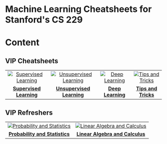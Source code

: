 # Machine Learning Cheatsheets for Stanford's CS 229

# Content

## VIP Cheatsheets
| | | | |
|:-:|:-:|:-:|:-:|
| [![Supervised Learning](https://github.com/Adity-star/Data-Science-Work/raw/main/CheatSheets/Standford-CS229%20Machine%20Learning/supervised-learning-thumbnail.png)](https://github.com/Adity-star/Data-Science-Work/blob/main/CheatSheets/Standford-CS229%20Machine%20Learning/Supervised%20Learning%20Cheatsheet.pdf) | [![Unsupervised Learning](https://github.com/Adity-star/Data-Science-Work/raw/main/CheatSheets/Standford-CS229%20Machine%20Learning/unsupervised-learning-thumbnail.png)](https://github.com/Adity-star/Data-Science-Work/blob/main/CheatSheets/Standford-CS229%20Machine%20Learning/cheatsheet-unsupervised-learning.pdf) | [![Deep Learning](https://github.com/Adity-star/Data-Science-Work/raw/main/CheatSheets/Standford-CS229%20Machine%20Learning/deep-learning-thumbnail.png)](https://github.com/Adity-star/Data-Science-Work/blob/main/CheatSheets/Standford-CS229%20Machine%20Learning/deep-learning-cheatsheet.pdf) | [![Tips and Tricks](https://github.com/Adity-star/Data-Science-Work/raw/main/CheatSheets/Standford-CS229%20Machine%20Learning/tips-tricks-thumbnail.png)](https://github.com/Adity-star/Data-Science-Work/blob/main/CheatSheets/Standford-CS229%20Machine%20Learning/cheatsheet-machine-learning-tips-and-tricks.pdf) |
| **[Supervised Learning](https://github.com/Adity-star/Data-Science-Work/blob/main/CheatSheets/Standford-CS229%20Machine%20Learning/Supervised%20Learning%20Cheatsheet.pdf)** | **[Unsupervised Learning](https://github.com/Adity-star/Data-Science-Work/blob/main/CheatSheets/Standford-CS229%20Machine%20Learning/cheatsheet-unsupervised-learning.pdf)** | **[Deep Learning](https://github.com/Adity-star/Data-Science-Work/blob/main/CheatSheets/Standford-CS229%20Machine%20Learning/deep-learning-cheatsheet.pdf)** | **[Tips and Tricks](https://github.com/Adity-star/Data-Science-Work/blob/main/CheatSheets/Standford-CS229%20Machine%20Learning/cheatsheet-machine-learning-tips-and-tricks.pdf)** |

## VIP Refreshers
| | |
|:-:|:-:|
| [![Probability and Statistics](https://github.com/Adity-star/Data-Science-Work/raw/main/CheatSheets/Standford-CS229%20Machine%20Learning/probability-thumbnail.png)](https://github.com/Adity-star/Data-Science-Work/blob/main/CheatSheets/Standford-CS229%20Machine%20Learning/refresher-probabilities-statistics.pdf) | [![Linear Algebra and Calculus](https://github.com/Adity-star/Data-Science-Work/raw/main/CheatSheets/Standford-CS229%20Machine%20Learning/linear-algebra-thumbnail.png)](https://github.com/Adity-star/Data-Science-Work/blob/main/CheatSheets/Standford-CS229%20Machine%20Learning/refresher-algebra-calculus.pdf) |
| **[Probability and Statistics](https://github.com/Adity-star/Data-Science-Work/blob/main/CheatSheets/Standford-CS229%20Machine%20Learning/refresher-probabilities-statistics.pdf)** | **[Linear Algebra and Calculus](https://github.com/Adity-star/Data-Science-Work/blob/main/CheatSheets/Standford-CS229%20Machine%20Learning/refresher-algebra-calculus.pdf)** |
